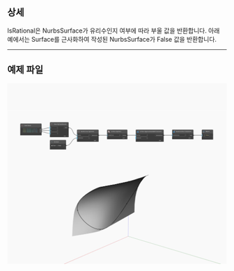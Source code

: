 ## 상세
IsRational은 NurbsSurface가 유리수인지 여부에 따라 부울 값을 반환합니다. 아래 예에서는 Surface를 근사화하여 작성된 NurbsSurface가 False 값을 반환합니다.
___
## 예제 파일

![IsRational](./Autodesk.DesignScript.Geometry.NurbsSurface.IsRational_img.jpg)

